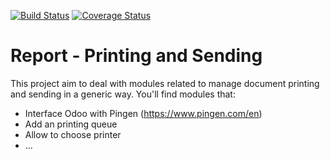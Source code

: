 [![Build Status](https://travis-ci.org/OCA/report-print-send.svg?branch=7.0)](https://travis-ci.org/OCA/report-print-send)
[![Coverage Status](https://coveralls.io/repos/OCA/report-print-send/badge.png?branch=7.0)](https://coveralls.io/r/OCA/report-print-send?branch=7.0)

Report - Printing and Sending
=============================

This project aim to deal with modules related to manage document printing and sending in a generic way. You'll find modules that:

 - Interface Odoo with Pingen (https://www.pingen.com/en)
 - Add an printing queue
 - Allow to choose printer
 - ...
